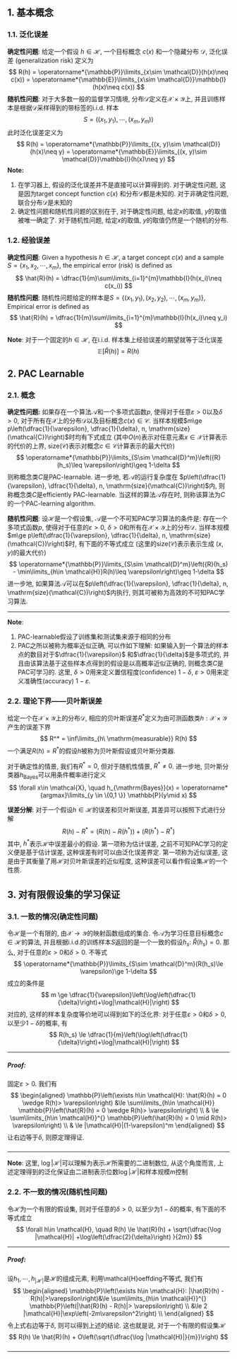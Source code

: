 ## 1. 基本概念
### 1.1. 泛化误差
**确定性问题**: 给定一个假设 $h\in \mathcal{H}$, 一个目标概念 $c(x)$ 和一个隐藏分布 $\mathcal{D}$, 泛化误差 (generalization risk) 定义为
$$
R(h) = \operatorname*{\mathbb{P}}\limits_{x\sim \mathcal{D}}(h(x)\neq c(x)) = \operatorname*{\mathbb{E}}\limits_{x\sim \mathcal{D}}\mathbb{I}(h(x)\neq c(x))
$$
**随机性问题**: 对于大多数一般的监督学习情境, 分布$\mathcal{D}$定义在$\mathcal{X}\times \mathcal{Y}$上, 并且训练样本是根据$\mathcal{D}$采样得到的带标签的i.i.d. 样本
$$
S = \left((x_1, y_1), \cdots, (x_{m}, y_{m})\right)
$$
此时泛化误差定义为
$$
R(h) = \operatorname*{\mathbb{P}}\limits_{(x, y)\sim \mathcal{D}}(h(x)\neq y) = \operatorname*{\mathbb{E}}\limits_{(x, y)\sim \mathcal{D}}\mathbb{I}(h(x)\neq y)
$$
**Note:**
1. 在学习器上, 假设的泛化误差并不是直接可以计算得到的. 对于确定性问题, 这是因为target concept function $c(x)$ 和分布$\mathcal{D}$都是未知的. 对于非确定性问题, 联合分布$\mathcal{D}$是未知的
2. 确定性问题和随机性问题的区别在于, 对于确定性问题, 给定$x$的取值, $y$的取值被唯一确定了. 对于随机性问题, 给定$x$的取值, $y$的取值仍然是一个随机的分布. 

### 1.2. 经验误差
**确定性问题**: Given a hypothesis $h\in \mathcal{H}$, a target concept $c(x)$ and a sample $S = \{x_1, x_2, \cdots, x_m\}$, the empirical error (risk) is defined as
$$
\hat{R}(h) = \dfrac{1}{m}\sum\limits_{i=1}^{m}\mathbb{I}(h(x_i)\neq c(x_i))
$$
**随机性问题**: 随机性问题给定的样本是$S = \{(x_1, y_1), (x_2, y_2), \cdots , (x_m, y_m)\}$, Empirical error is defined as
$$
\hat{R}(h) = \dfrac{1}{m}\sum\limits_{i=1}^{m}\mathbb{I}(h(x_i)\neq y_i)
$$

**Note**: 对于一个固定的$h\in \mathcal{H}$, 在i.i.d. 样本集上经验误差的期望就等于泛化误差
$$
\mathbb{E}[\hat{R}(h)] = R(h)
$$

## 2. PAC Learnable
### 2.1. 概念
**确定性问题:** 如果存在一个算法$\mathcal{A}$和一个多项式函数$p$, 使得对于任意$\varepsilon>0$以及$\delta>0$, 对于所有在$\mathcal{X}$上的分布$\mathcal{D}$以及目标概念$c(x)\in \mathcal{C}$. 当样本规模$m\ge p\left(\dfrac{1}{\varepsilon}, \dfrac{1}{\delta}, n, \mathrm{size}(\mathcal{C})\right)$时均有下式成立 (其中$O(n)$表示对任意元素$x\in\mathcal{X}$计算表示的代价的上界, $\mathrm{size}(\mathcal{C})$表示对概念$c\in \mathcal{C}$计算表示的最大代价)
$$
\operatorname*{\mathbb{P}}\limits_{S\sim \mathcal{D}^m}\left({R}(h_s)\leq \varepsilon\right)\geq 1-\delta
$$
则称概念类$C$是PAC-learnable. 进一步地, 若$\mathcal{A}$的运行复杂度在 $p\left(\dfrac{1}{\varepsilon}, \dfrac{1}{\delta}, n, \mathrm{size}(\mathcal{C})\right)$内, 则称概念类$C$是efficiently PAC-learnable. 当这样的算法$\mathcal{A}$存在时, 则称该算法为$C$的一个PAC-learning algorithm.

**随机性问题**: 设$\mathcal{H}$是一个假设集, $\mathcal{A}$是一个不可知PAC学习算法的条件是: 存在一个多项式函数$p$, 使得对于任意的$\varepsilon>0$, $\delta>0$和所有在$\mathcal{X}\times \mathcal{Y}$上的分布$\mathcal{D}$. 当样本规模$m\ge p\left(\dfrac{1}{\varepsilon}, \dfrac{1}{\delta}, n, \mathrm{size}(\mathcal{C})\right)$时, 有下面的不等式成立 (这里的$\mathrm{size}(\mathcal{C})$表示表示生成 $(x, y)$的最大代价)
$$
\operatorname*{\mathbb{P}}\limits_{S\sim \mathcal{D}^m}\left({R}(h_s) - \min\limits_{h\in \mathcal{H}}R(h)\leq \varepsilon\right)\geq 1-\delta
$$
进一步地, 如果算法$\mathcal{A}$可以在$p\left(\dfrac{1}{\varepsilon}, \dfrac{1}{\delta}, n, \mathrm{size}(\mathcal{C})\right)$内执行, 则其可被称为高效的不可知PAC学习算法.
___
**Note**: 
1. PAC-learnable假设了训练集和测试集来源于相同的分布
2. PAC之所以被称为概率近似正确, 可以作如下理解: 如果输入到一个算法的样本点的数目对于$\dfrac{1}{\varepsilon}$ 和$\dfrac{1}{\delta}$是多项式的, 并且由该算法基于这些样本点得到的假设是以高概率近似正确的, 则概念类$C$是PAC可学习的. 这里, $\delta>0$用来定义置信程度(confidence) $1-\delta$, $\varepsilon>0$用来定义准确性(accuracy) $1-\varepsilon$. 

### 2.2. 理论下界——贝叶斯误差
给定一个在$\mathcal{X}\times \mathcal{Y}$上的分布$\mathcal{D}$, 相应的贝叶斯误差$R^*$定义为由可测函数类$h: \mathcal{X}\times \mathcal{Y}$产生的误差下界
$$
R^* = \inf\limits_{h\ \mathrm{measurable}} R(h)
$$
一个满足$R(h) = R^*$的假设$h$被称为贝叶斯假设或贝叶斯分类器. 

对于确定性的情景, 我们有$R^* = 0$, 但对于随机性情景, $R^*\neq 0$. 进一步地, 贝叶斯分类器$h_{\mathrm{Bayes}}$可以用条件概率进行定义
$$
\forall x\in \mathcal{X}, \quad h_{\mathrm{Bayes}}(x) = \operatorname*{argmax}\limits_{y \in \{0,1 \}} \mathbb{P}(y\mid x)
$$

**误差分解**: 对于一个假设$h\in \mathcal{H}$的误差和贝叶斯误差, 其差异可以按照下式进行分解
$$
R(h) - R^* = (R(h) - R(h^*)) + (R(h^*) - R^*)
$$
其中, $h^*$表示$\mathcal{H}$中误差最小的假设. 第一项称为估计误差, 之前不可知PAC学习的定义便是基于估计误差, 这种误差有时可以由泛化误差界定. 第一项称为近似误差, 这是由于其衡量了用$\mathcal{H}$对贝叶斯误差的近似程度, 这种误差可以看作假设集$\mathcal{H}$的一个性质. 

## 3. 对有限假设集的学习保证
### 3.1. 一致的情况(确定性问题)
令$\mathcal{H}$是一个有限的, 由$\mathcal{X}\to \mathcal{Y}$的映射函数组成的集合. 令$\mathcal{A}$为学习任意目标概念$c\in \mathcal{H}$的算法, 并且根据i.i.d.的训练样本$S$返回的是一个一致的假设$h_s$: $\hat{R}(h_s) = 0$. 那么, 对于任意的$\varepsilon>0$和$\delta>0$. 不等式
$$
\operatorname*{\mathbb{P}}\limits_{S\sim \mathcal{D}^m}(R(h_s)\le \varepsilon)\ge 1-\delta
$$
成立的条件是
$$
 m \ge \dfrac{1}{\varepsilon}\left(\log\left(\dfrac{1}{\delta}\right)+\log|\mathcal{H}|\right)
$$
对应的, 这样的样本复杂度等价地可以得到如下的泛化界: 对于任意$\varepsilon>0$和$\delta>0$, 以至少$1-\delta$的概率, 有
$$
R(h_s) \le \dfrac{1}{m}\left(\log\left(\dfrac{1}{\delta}\right)+\log|\mathcal{H}|\right)
$$
___
##### Proof: 
固定$\varepsilon>0$. 我们有
$$
\begin{aligned}
\mathbb{P}\left(\exists h\in \mathcal{H}: \hat{R}(h) = 0 \wedge R(h)> \varepsilon\right) 
&\le \sum\limits_{h\in \mathcal{H}} \mathbb{P}\left(\hat{R}(h) = 0 \wedge R(h)> \varepsilon\right) \\
& \le \sum\limits_{h\in \mathcal{H}}^{}  \mathbb{P}\left(\hat{R}(h) = 0 \mid R(h)> \varepsilon\right) \\ 
& \le |\mathcal{H}|(1-\varepsilon)^m
\end{aligned}
$$
让右边等于$\delta$, 则原定理得证. 
#####
___

**Note**: 这里, $\log|\mathcal{H}|$可以理解为表示$\mathcal{H}$所需要的二进制数位, 从这个角度而言, 上述定理得到的泛化保证由二进制表示位数$\log |\mathcal{H}|$和样本规模$m$控制


### 2.2. 不一致的情况(随机性问题)
令$\mathcal{H}$为一个有限的假设集, 则对于任意的$\delta>0$, 以至少为$1-\delta$的概率, 有下面的不等式成立
$$
\forall h\in \mathcal{H}, \quad R(h) \le \hat{R}(h) + \sqrt{\dfrac{\log |\mathcal{H}| +\log\left(\dfrac{2}{\delta}\right) }{2m}}
$$
___
##### Proof: 
设$h_1, \cdots, h_{|\mathcal{H}|}$是$\mathcal{H}$的组成元素, 利用\mathcal{H}oeffding不等式, 我们有
$$
\begin{aligned}
\mathbb{P}\left(\exists h\in \mathcal{H}: |\hat{R}(h) - R(h)|>\varepsilon\right)&\le \sum\limits_{h\in \mathcal{H}}^{} \mathbb{P}\left(|\hat{R}(h) - R(h)|> \varepsilon\right) \\ 
&\le 2 |\mathcal{H}|\exp\left(-2m\varepsilon^2\right) \\
\end{aligned}
$$
令上式右边等于$\delta$, 则可以得到上述的结论. 这也就是说, 对于一个有限的假设集$\mathcal{H}$
$$
R(h) \le \hat{R}(h) + O\left(\sqrt{\dfrac{\log |\mathcal{H}|}{m}}\right)
$$
#####
___